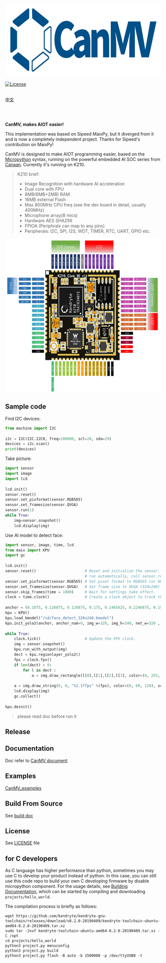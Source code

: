 <img height=230 src="assets/image/CanMV_logo_800x260.png">



<br />
<br />

<a href="LICENSE.md">
    <img src="https://img.shields.io/badge/license-Apache%20v2.0-orange.svg?style=for-the-badge" alt="License" />
</a>


<br/>
<br/>

[中文](README_ZH.md)

<br />
<br />

**CanMV, makes AIOT easier!**

This implementation was based on Sipeed MaixPy, but it diverged from it and is now a completely independent project. Thanks for Sipeed's contribution on MaixPy!

CanMV is designed to make AIOT programming easier, based on the [Micropython](http://www.micropython.org) syntax, running on the powerful embedded AI SOC series from [Canaan](https://kendryte.com). Currently it's running on K210. 


> K210 brief: 
> * Image Recognition with hardware AI acceleration
> * Dual core with FPU
> * 8MB(6MB+2MB) RAM
> * 16MB external Flash
> * Max 800MHz CPU freq (see the dev board in detail, usually 400MHz)
> * Microphone array(8 mics)
> * Hardware AES SHA256
> * FPIOA (Periphrals can map to any pins)
> * Peripherals: I2C, SPI, I2S, WDT, TIMER, RTC, UART, GPIO etc.

<div class="board_pic">
    <img src="assets/image/k210_core_board.jpg" height=500 alt="K210"/>
</div>


## Sample code

Find I2C devices:

```python
from machine import I2C

i2c = I2C(I2C.I2C0, freq=100000, scl=28, sda=29)
devices = i2c.scan()
print(devices)
```

Take picture:

```python
import sensor
import image
import lcd

lcd.init()
sensor.reset()
sensor.set_pixformat(sensor.RGB565)
sensor.set_framesize(sensor.QVGA)
sensor.run(1)
while True:
    img=sensor.snapshot()
    lcd.display(img)
```

Use AI model to detect face:
```python
import sensor, image, time, lcd
from maix import KPU
import gc

lcd.init()
sensor.reset()                      # Reset and initialize the sensor. It will
                                    # run automatically, call sensor.run(0) to stop
sensor.set_pixformat(sensor.RGB565) # Set pixel format to RGB565 (or GRAYSCALE)
sensor.set_framesize(sensor.QVGA)   # Set frame size to QVGA (320x240)
sensor.skip_frames(time = 1000)     # Wait for settings take effect.
clock = time.clock()                # Create a clock object to track the FPS.

anchor = (0.1075, 0.126875, 0.126875, 0.175, 0.1465625, 0.2246875, 0.1953125, 0.25375, 0.2440625, 0.351875, 0.341875, 0.4721875, 0.5078125, 0.6696875, 0.8984375, 1.099687, 2.129062, 2.425937)
kpu = KPU()
kpu.load_kmodel("/sd/face_detect_320x240.kmodel")
kpu.init_yolo2(anchor, anchor_num=9, img_w=320, img_h=240, net_w=320 , net_h=240 ,layer_w=10 ,layer_h=8, threshold=0.5, nms_value=0.2, classes=1)

while True:
    clock.tick()                    # Update the FPS clock.
    img = sensor.snapshot()
    kpu.run_with_output(img)
    dect = kpu.regionlayer_yolo2()
    fps = clock.fps()
    if len(dect) > 0:
        for l in dect :
            a = img.draw_rectangle(l[0],l[1],l[2],l[3], color=(0, 255, 0)) # draw face box

    a = img.draw_string(0, 0, "%2.1ffps" %(fps), color=(0, 60, 128), scale=2.0)
    lcd.display(img)
    gc.collect()

kpu.deinit()
```
> please read doc before run it

## Release



## Documentation

Doc refer to [CanMV document](https://developer.canaan-creative.com/index.html?channel=developer#/word)

## Examples

[CanMV_examples](https://github.com/kendryte/canmv_examples)

## Build From Source

See [build doc](build.md)

## License

See [LICENSE](LICENSE.md) file


## for C developers

As C language has higher performance than python,  sometimes you may use C to develop your product instead of python. In this case, you can still use this code repo to build your own C developing firmware by disable micropython component. For the usage details, see [Building Documentation](build.md), which can be started by compiling and downloading `projects/hello_world`.

The compilation process is briefly as follows:

```
wget https://github.com/kendryte/kendryte-gnu-toolchain/releases/download/v8.2.0-20190409/kendryte-toolchain-ubuntu-amd64-8.2.0-20190409.tar.xz
sudo tar -Jxvf kendryte-toolchain-ubuntu-amd64-8.2.0-20190409.tar.xz -C /opt
cd projects/hello_world
python3 project.py menuconfig
python3 project.py build
python3 project.py flash -B auto -b 1500000 -p /dev/ttyUSB0 -t
```


